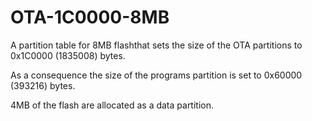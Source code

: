 # OTA-1C0000-8MB

A partition table for 8MB flashthat sets the size of the OTA partitions
to 0x1C0000 (1835008) bytes.

As a consequence the size of the programs partition is set to
0x60000 (393216) bytes.

4MB of the flash are allocated as a data partition.
